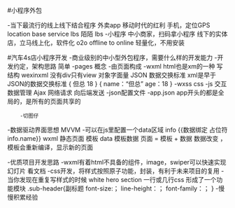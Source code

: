 #小程序外包

-当下最流行的线上线下结合程序
    外卖app 移动时代的红利 手机，定位GPS location base service lbs
    陌陌 lbs
-小程序 中小商家，扫码拿小程序 线下的实体店，立马线上化，软件化 o2o
    offline to online 轻量化，不用安装

#汽车4s店小程序开发
-商业级别的中小型外包程序，需要什么样的开发能力
-开发约定，架构思路 简单
    -pages 概念
        -由页面构成
            -wxml html也是xm的一种 写结构 wexinxml 没有div只有view
            对象字面量 JSON 数据交换标准
            xml是早于JSON的数据交换标准
            <reviewer>
            {
                <name>但总</name>
                <age>18<age>
            }
            </reviewer>
            {
                name：“但总”
                age：18
            }
            -wxss css
            -js 交互 数据管理 Ajax 网络请求 向后端发送
            -json配置文件
        -app.json
            app开头的都是全局的，是所有的页面共享的

        -切图仔
-数据驱动界面思想 MVVM
    -可以在js里配置一个data区域 info
        {{数据绑定 占位符 info.name}}
        wxml 静态页面 模板
        data 模板数据
        页面 = 模板 + 数据
        数据改变 ，模板会重新编译，显示新的页面


-优质项目开发思路
    -wxml有着html不具备的组件，image，swiper可以快速实现幻灯片
        看文档
    -css开发，将样式按照原子功能，封装，有利于未来项目的复用
        -当你发现在重复写样式的时候
            white hero section
            一行或几行css 形成了一个功能模块
            .sub-header{副标题
                font-size:；
                line-height：；
                font-family：；
            }
        -慢慢积累经验